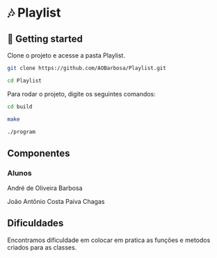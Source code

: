 # 🎶 Playlist

## 🚀 Getting started

Clone o projeto e acesse a pasta Playlist.

```bash
git clone https://github.com/AOBarbosa/Playlist.git

cd Playlist

```

Para rodar o projeto, digite os seguintes comandos:

```bash
cd build

make

./program
```

## Componentes

### Alunos

André de Oliveira Barbosa

João Antônio Costa Paiva Chagas

## Dificuldades

Encontramos dificuldade em colocar em pratica as funções e metodos criados para as classes.

